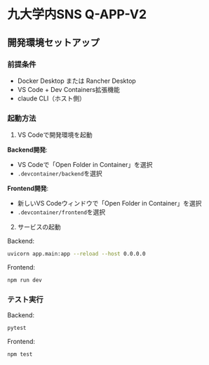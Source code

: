 # 九大学内SNS Q-APP-V2

## 開発環境セットアップ

### 前提条件
- Docker Desktop または Rancher Desktop
- VS Code + Dev Containers拡張機能
- claude CLI（ホスト側）

### 起動方法

1. VS Codeで開発環境を起動

**Backend開発**:
- VS Codeで「Open Folder in Container」を選択
- `.devcontainer/backend`を選択

**Frontend開発**:
- 新しいVS Codeウィンドウで「Open Folder in Container」を選択
- `.devcontainer/frontend`を選択

2. サービスの起動

Backend:
```bash
uvicorn app.main:app --reload --host 0.0.0.0
```

Frontend:
```bash
npm run dev
```

### テスト実行

Backend:
```bash
pytest
```

Frontend:
```bash
npm test
```